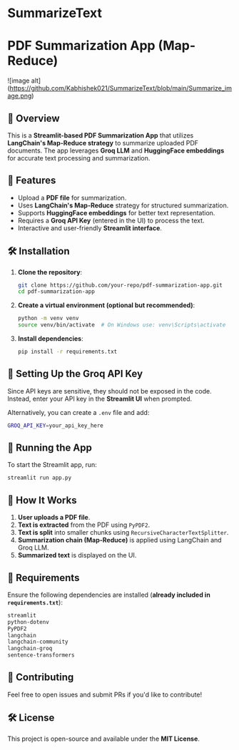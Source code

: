 # SummarizeText
# PDF Summarization App (Map-Reduce)
![image alt] (https://github.com/Kabhishek021/SummarizeText/blob/main/Summarize_image.png)
## 📌 Overview
This is a **Streamlit-based PDF Summarization App** that utilizes **LangChain's Map-Reduce strategy** to summarize uploaded PDF documents. The app leverages **Groq LLM** and **HuggingFace embeddings** for accurate text processing and summarization.

## 🚀 Features
- Upload a **PDF file** for summarization.
- Uses **LangChain's Map-Reduce** strategy for structured summarization.
- Supports **HuggingFace embeddings** for better text representation.
- Requires a **Groq API Key** (entered in the UI) to process the text.
- Interactive and user-friendly **Streamlit interface**.

## 🛠️ Installation
1. **Clone the repository**:
   ```sh
   git clone https://github.com/your-repo/pdf-summarization-app.git
   cd pdf-summarization-app
   ```

2. **Create a virtual environment (optional but recommended)**:
   ```sh
   python -m venv venv
   source venv/bin/activate  # On Windows use: venv\Scripts\activate
   ```

3. **Install dependencies**:
   ```sh
   pip install -r requirements.txt
   ```

## 🔑 Setting Up the Groq API Key
Since API keys are sensitive, they should not be exposed in the code. Instead, enter your API key in the **Streamlit UI** when prompted.

Alternatively, you can create a `.env` file and add:
   ```sh
   GROQ_API_KEY=your_api_key_here
   ```

## 📌 Running the App
To start the Streamlit app, run:
   ```sh
   streamlit run app.py
   ```

## 📄 How It Works
1. **User uploads a PDF file**.
2. **Text is extracted** from the PDF using `PyPDF2`.
3. **Text is split** into smaller chunks using `RecursiveCharacterTextSplitter`.
4. **Summarization chain (Map-Reduce)** is applied using LangChain and Groq LLM.
5. **Summarized text** is displayed on the UI.

## 📝 Requirements
Ensure the following dependencies are installed (**already included in `requirements.txt`**):
   ```sh
   streamlit
   python-dotenv
   PyPDF2
   langchain
   langchain-community
   langchain-groq
   sentence-transformers
   ```

## 📌 Contributing
Feel free to open issues and submit PRs if you'd like to contribute!

## 🛠️ License
This project is open-source and available under the **MIT License**.

